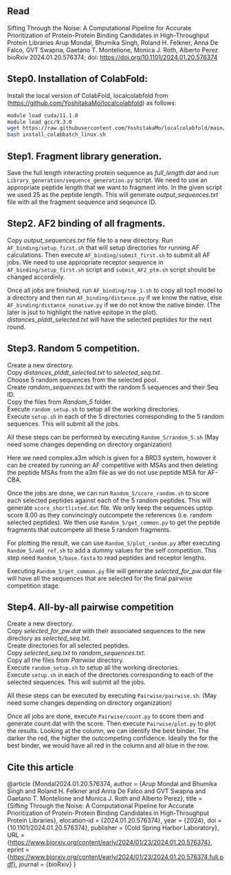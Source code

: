 Read
-----

Sifting Through the Noise: A Computational Pipeline for Accurate Prioritization of Protein-Protein Binding Candidates in High-Throughput Protein Libraries
Arup Mondal, Bhumika Singh, Roland H. Felkner, Anna De Falco, GVT Swapna, Gaetano T. Montelione, Monica J. Roth, Alberto Perez
bioRxiv 2024.01.20.576374; doi: https://doi.org/10.1101/2024.01.20.576374

Step0. Installation of ColabFold:
---------------------------------

Install the local version of ColabFold, localcolabfold from (https://github.com/YoshitakaMo/localcolabfold) as follows:
``` bash
module load cuda/11.1.0
module load gcc/9.3.0
wget https://raw.githubusercontent.com/YoshitakaMo/localcolabfold/main/install_colabbatch_linux.sh
bash install_colabbatch_linux.sh
```
Step1. Fragment library generation.
-----------------------------------

Save the full length interacting protein sequence as *full_length.dat* and run ```Library_generation/sequence_generation.py``` script. We need to use an appropriate peptide length that we want to fragment into. In the given script we used 25 as the peptide length. This will generate *output_sequences.txt* file with all the fragment sequence and seqeunce ID.

Step2. AF2 binding of all fragments.
-----------------------------------

Copy *output_sequences.txt* file file to a new directory. Run ```AF_binding/setup_first.sh``` that will setup directories for running AF calculations. Then execute ```AF_binding/submit_first.sh``` to submit all AF jobs. We need to use appropriate receptor sequence in ```AF_binding/setup_first.sh``` script and ```submit_AF2_ptm.sh``` script should be changed accordinly. 

Once all jobs are finished, run ```AF_binding/top_1.sh``` to copy all top1 model to a directory and then run ```AF_binding/distance.py``` if we know the native, else ```AF_binding/distance_nonative.py``` if we do not know the native binder. (The later is jsut to highlight the native epitope in the plot).<br>
*distances_plddt_selected.txt* will have the selected peptides for the next round.

Step3. Random 5 competition.
-----------------------------

Create a new directory.<br>
Copy *distances_plddt_selected.txt* to *selected_seq.txt*. <br>
Choose 5 random sequences from the selected pool. <br>
Create *random_sequences.txt* with the random 5 sequences and their Seq ID. <br>
Copy the files from *Random_5* folder. <br>
Execute ```random_setup.sh``` to setup all the working directories.<br>
Execute ```setup.sh``` in each of the 5 directories corresponding to the 5 random sequences. This will submit all the jobs.<br>

All these steps can be performed by executing ```Random_5/random_5.sh``` (May need some changes depending on directory organization)

Here we need complex.a3m which is given for a BRD3 system, howover it can be created by running an AF competitive with MSAs and then deleting the peptide MSAs from the a3m file as we do not use peptide MSA for AF-CBA. 

Once the jobs are done, we can run ```Random_5/score_random.sh``` to score each selected peptides against each of the 5 random peptides. This will generate ```score_shortlisted.dat``` file. We only keep the sequences uptop score 8.00 as they convincingly outcompete the references (i.e. random selected peptides). We then use ```Random_5/get_common.py``` to get the peptide fragments that outcompete all these 5 random fragments.

For plotting the result, we can use ```Random_5/plot_random.py``` after executing ```Random_5/add_ref.sh``` to add a dummy values for the self competition. This step need ```Random_5/base.fasta``` to read peptides and receptor lengths. 

Executing ```Random_5/get_common.py``` file will generate *selected_for_pw.dat* file will have all the sequences that are selected for the final pairwise competition stage.

Step4. All-by-all pairwise competition
--------------------------------------

Create  a new directory. <br>
Copy *selected_for_pw.dat* with their associated sequences to the new directory as *selected_seq.txt*. <br>
Create directories for all selected peptides. <br>
Copy *selected_seq.txt* to *random_sequences.txt*. <br>
Copy all the files from *Pairwise* directory. <br>
Execute ```random_setup.sh``` to setup all the working directories. <br>
Execute ```setup.sh``` in each of the directories corresponding to each of the selected sequences. This will submit all the jobs.

All these steps can be executed by executing ```Pairwise/pairwise.sh```. (May need some changes depending on directory organization)

Once all jobs are done, execute ```Pairwise/count.py``` to score them and generate count.dat with the score. Then execute ```Pairwise/plot.py``` to plot the results. Looking at the column, we can identify the best binder. The darker the red, the higher the outcompeting confidence. Ideally the for the best binder, we would have all red in the column and all blue in the row. 

Cite this article
-----------------

@article {Mondal2024.01.20.576374,
	author = {Arup Mondal and Bhumika Singh and Roland H. Felkner and Anna De Falco and GVT Swapna and Gaetano T. Montelione and Monica J. Roth and Alberto Perez},
	title = {Sifting Through the Noise: A Computational Pipeline for Accurate Prioritization of Protein-Protein Binding Candidates in High-Throughput Protein Libraries},
	elocation-id = {2024.01.20.576374},
	year = {2024},
	doi = {10.1101/2024.01.20.576374},
	publisher = {Cold Spring Harbor Laboratory},
	URL = {https://www.biorxiv.org/content/early/2024/01/23/2024.01.20.576374},
	eprint = {https://www.biorxiv.org/content/early/2024/01/23/2024.01.20.576374.full.pdf},
	journal = {bioRxiv}
}


